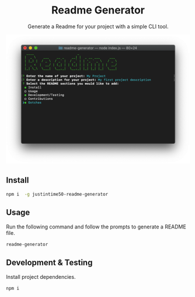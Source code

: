 <div align="center"> 

<h1>Readme Generator</h1>

Generate a Readme for your project with a simple CLI tool.

<img src="pics/banner.png">

</div>

## Install

```bash
npm i  -g justintime50-readme-generator
```

## Usage

Run the following command and follow the prompts to generate a README file.

```bash
readme-generator
```

## Development & Testing

Install project dependencies.

```bash
npm i
```
